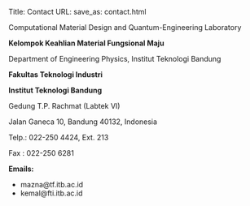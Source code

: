 Title: Contact
URL:
save_as: contact.html

Computational Material Design and Quantum-Engineering Laboratory

<p><strong>Kelompok Keahlian Material Fungsional Maju</strong></p>

<p>Department of Engineering Physics, Institut Teknologi Bandung</p>

<p><strong>Fakultas Teknologi Industri</p>

<p>Institut Teknologi Bandung</strong></p>

Gedung T.P. Rachmat (Labtek VI)

Jalan Ganeca 10, Bandung 40132, Indonesia

<p>Telp.: 022-250 4424, Ext. 213</p>

<p>Fax : 022-250 6281</p>

<p>
<strong>Emails:</strong>
<ul>
  <li>mazna@tf.itb.ac.id</li>
  <li>kemal@fti.itb.ac.id</li>
</ul>
</p>


<!-- <hr size="3" noshade="noshade">

<a title="Situs Institut Teknologi Bandung" href="http://www.itb.ac.id">Institut Teknologi Bandung Website</a>
<a href=" http://www.tf.itb.ac.id">Department of Engineering Physics Website</a>
<a href="http://www.fti.itb.ac.id/">Faculty of Industrial Technology Website</a>
<a href="http://kuliah.tf.itb.ac.id/">e-Learning Engineering Physics Website
</a>

<a href="http://nrcn.itb.ac.id/">Research Center for Nanoscience and Nanotechnology</a>
<a href="http://computational.engineering.or.id/Halaman_Utama">Computational Engineering "Palodozen" Website</a>
monitoring system (local network only) : <a href="http://dozen.tf.itb.ac.id/ganglia">dozen ganglia</a>

-->
